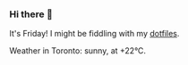 ### Hi there :wave:

It's Friday! I might be fiddling with my [dotfiles](https://github.com/bewuethr/dotfiles).

Weather in Toronto: sunny, at +22°C.
